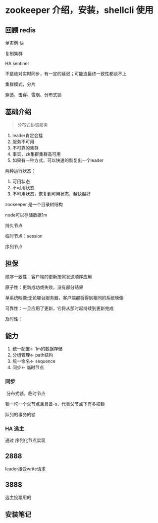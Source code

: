 # zookeeper 介绍，安装，shellcli 使用

## 回顾 redis

单实例  快



复制集群

HA sentinel

不是绝对实时同步，有一定的延迟；可能连最终一致性都谈不上



集群模式，分片





穿透、击穿、雪崩、分布式锁

## 基础介绍

> 分布式协调服务

1. leader肯定会挂
2. 服务不可用
3. 不可靠的集群
4. 事实，zk集群集群高可用
5. 如果有一种方式，可以快速的恢复出一个leader

两种运行状态：

1. 可用状态
2. 不可用状态
3. 不可用状态，恢复到可用状态，越快越好





zookeeper 是一个目录树结构

node可以存储数据1m

持久节点

临时节点：session

序列节点



## 担保

顺序一致性：客户端的更新按照发送顺序应用

原子性：更新成功或失败，没有部分结果

单系统映像:无论哪台服务器，客户端都将得到相同的系统映像

可靠性：一旦应用了更新，它将从那时起持续到更新完成

及时性：







## 能力

1. 统一配置<- 1m的数据存储
2. 分组管理<- path结构
3. 统一命名<- sequence
4. 同步<- 临时节点



### 同步

​	分布式锁，临时节点

锁一坨一个父节点且具备-s，代表父节点下有多把锁  

队列的事务的锁



### HA 选主

通过 序列化节点实现





## 2888

leader接受write请求

## 3888

选主投票用的



## 安装笔记

